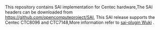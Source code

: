 This repository contains SAI implementation for Centec hardware,The SAI headers can be downloaded from https://github.com/opencomputeproject/SAI, This SAI release supports the Centec CTC8096 and CTC7148,More information refer to [sai-plugin Wuki](https://github.com/CentecNetworks/sai-plugin/wiki) .

